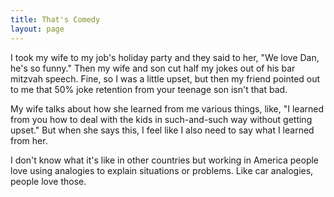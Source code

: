 ```yaml
---
title: That's Comedy
layout: page
---
```


I took my wife to my job's holiday party and they said to her, "We love Dan, 
he's so funny." Then my wife and son cut half my jokes out of his bar mitzvah
speech.  Fine, so I was a little upset, but then my friend pointed out to me
that 50% joke retention from your teenage son isn't that bad.

My wife talks about how she learned from me various things, like, "I learned
from you how to deal with the kids in such-and-such way without getting upset."
But when she says this, I feel like I also need to say what I learned from her.

I don't know what it's like in other countries but working in America people
love using analogies to explain situations or problems.  Like car analogies,
people love those.   